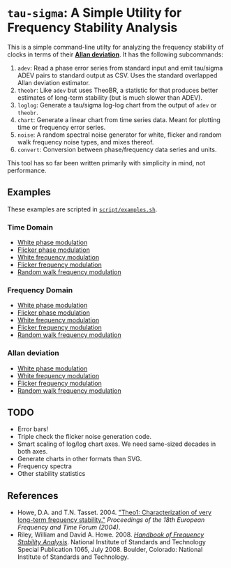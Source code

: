 # `tau-sigma`: A Simple Utility for Frequency Stability Analysis

This is a simple command-line utilty for analyzing the frequency
stability of clocks in terms of their
[**Allan deviation**](http://en.wikipedia.org/wiki/Allan_variance).
It has the following subcommands:

1. `adev`: Read a phase error series from standard input and emit
   tau/sigma ADEV pairs to standard output as CSV.  Uses the standard
   overlapped Allan deviation estimator.
2. `theobr`: Like `adev` but uses TheoBR, a statistic for that
   produces better estimates of long-term stability (but is much
   slower than ADEV).
3. `loglog`: Generate a tau/sigma log-log chart from the output of
   `adev` or `theobr`.
4. `chart`: Generate a linear chart from time series data.  Meant for
   plotting time or frequency error series.
5. `noise`: A random spectral noise generator for white, flicker and
   random walk frequency noise types, and mixes thereof.
6. `convert`: Conversion between phase/frequency data series and units.

This tool has so far been written primarily with simplicity in mind,
not performance.


## Examples

These examples are scripted in [`script/examples.sh`](script/examples.sh).


### Time Domain

* [White phase modulation](images/wpm_phase.svg)
* [Flicker phase modulation](images/fpm_phase.svg)
* [White frequency modulation](images/wfm_phase.svg)
* [Flicker frequency modulation](images/ffm_phase.svg)
* [Random walk frequency modulation](images/rwfm_frequency.svg)


### Frequency Domain

* [White phase modulation](images/wpm_frequency.svg)
* [Flicker phase modulation](images/fpm_frequency.svg)
* [White frequency modulation](images/wfm_frequency.svg)
* [Flicker frequency modulation](images/ffm_frequency.svg)
* [Random walk frequency modulation](images/rwfm_frequency.svg)


### Allan deviation

* [White phase modulation](images/wpm_adev.svg)
* [White frequency modulation](images/wfm_adev.svg)
* [Flicker frequency modulation](images/ffm_adev.svg)
* [Random walk frequency modulation](images/rwfm_adev.svg)


## TODO

* Error bars!
* Triple check the flicker noise generation code.
* Smart scaling of log/log chart axes.  We need same-sized decades in
  both axes.
* Generate charts in other formats than SVG.
* Frequency spectra
* Other stability statistics


## References

* Howe, D.A. and T.N. Tasset.  2004.
  ["Theo1: Characterization of very long-term frequency stability."](http://tf.nist.gov/timefreq/general/pdf/1990.pdf)
  *Proceedings of the 18th European Frequency and Time Forum (2004)*.
* Riley, William and David A. Howe.  2008.
  [*Handbook of Frequency Stability Analysis*](http://tf.nist.gov/general/pdf/2220.pdf).
  National Institute of Standards and Technology Special Publication
  1065, July 2008. Boulder, Colorado: National Institute of Standards
  and Technology.
